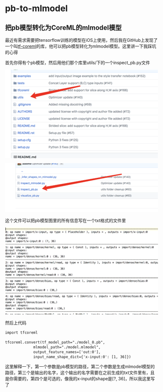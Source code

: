 # pb-to-mlmodel
## 把pb模型转化为CoreML的mlmodel模型

最近有需求需要把tensorflow训练的模型在iOS上使用，然后我在GitHub上发现了一个叫[tf-coreml](https://github.com/tf-coreml/tf-coreml)的库，他可以把pb模型转化为mlmodel模型。这里讲一下我踩坑的心得

首先你得有个pb模型，然后用他们那个库里utils/下的一个inspect_pb.py文件

![img](https://github.com/qyz777/pb-to-mlmodel/blob/master/images/01.png)

![img](https://github.com/qyz777/pb-to-mlmodel/blob/master/images/02.png)

这个文件可以把pb模型图里的所有信息写在一个txt格式的文件里

![img](https://github.com/qyz777/pb-to-mlmodel/blob/master/images/03.png)

然后上代码

	import tfcoreml

	tfcoreml.convert(tf_model_path="./model_0.pb",
                 mlmodel_path="./model.mlmodel",
                 output_feature_names=['out:0'],
                 input_name_shape_dict={'x-input:0': [1, 36]})

这里解释一下，第一个参数是pb模型的路径，第二个参数是生成mlmodel模型的路径，第三个是输出的名字，这个输出的名字需要在之前生成的txt文件里有，且是你需要的，第四个是可选的，像我的x-input的shape是[?, 36]，所以我这里写了
